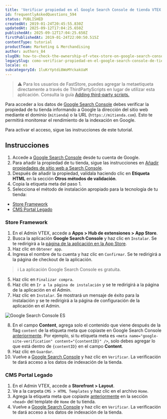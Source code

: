 ```yaml
---
title: 'Verificar propiedad en el Google Search Console de tienda VTEX'
id: frequentlyAskedQuestions_594
status: PUBLISHED
createdAt: 2019-01-24T20:45:55.830Z
updatedAt: 2025-09-12T17:04:25.650Z
publishedAt: 2025-09-12T17:04:25.650Z
firstPublishedAt: 2019-01-24T22:00:50.515Z
contentType: tutorial
productTeam: Marketing & Merchandising
author: authors_84
slugEN: how-to-check-the-ownership-of-vtex-store-on-google-search-console
legacySlug: como-verificar-propiedad-en-el-google-search-console-de-tienda-vtex
locale: es
subcategoryId: 1luKrYptdi8WoMYckakUaM
---
```


> ⚠️ Para los usuarios de FastStore, puedes agregar la metaetiqueta directamente a través de ThirdPartyScripts en lugar de utilizar esta aplicación. Consulta la guía [Adding third-party scripts.](https://developers.vtex.com/docs/guides/faststore/storefront-features-handling-third-party-scripts)

Para acceder a los datos de [Google Search Console](https://support.google.com/webmasters/answer/9128668?hl=es&ref_topic=9128571&sjid=2614223107390057925-NA) debes verificar la propiedad de tu tienda informando a Google la dirección del sitio web mediante el dominio (`mitienda`) o la URL (`https://mitienda.com`). Esto te permitirá monitorear el rendimiento de la indexación en Google.

Para activar el acceso, sigue las instrucciones de este tutorial.

## Instrucciones

1. Accede a [Google Search Console](https://search.google.com/search-console) desde tu cuenta de Google.
2. Para añadir la propiedad de tu tienda, sigue las instrucciones en [Añadir propiedades de sitio web a Search Console](https://support.google.com/webmasters/answer/34592?hl=es&sjid=165689433183140510-NA).
3. Después de añadir la propiedad, valídala haciendo clic en **Etiqueta HTML** en la sección **Otros métodos de validación**.
4. Copia la etiqueta meta del paso 1.
5. Selecciona el método de instalación apropiado para la tecnología de tu tienda:

- [Store Framework](#store-framework)
- [CMS Portal Legado](#cms-portal-legado)

### Store Framework

1. En el Admin VTEX, accede a **Apps > Hub de extensiones > App Store**.
2. Busca la aplicación **Google Search Console** y haz clic en `Instalar`. Se te redirigirá a la [página de la aplicación en la App Store](https://apps.vtex.com/vtex-google-search-console/p).
3. Haz clic en `Obtener app`.
4. Ingresa el nombre de tu cuenta y haz clic en `Confirmar`. Se te redirigirá a la página de checkout de la aplicación.

> ℹ️ La aplicación Google Search Console es gratuita.

5. Haz clic en `Finalizar compra`.
6. Haz clic en `Ir a la página de instalación` y se te redirigirá a la página de la aplicación en el Admin.
7. Haz clic en `Instalar`. Se mostrará un mensaje de éxito para la instalación y se te redirigirá a la página de configuración de la aplicación en el Admin.

![Google Search Console ES](https://raw.githubusercontent.com/vtexdocs/help-center-content/refs/heads/main/docs/es/tutorials/proyectos-y-integraciones/integraci%C3%B3n-con-herramientas-de-monitoreo/como-verificar-propiedad-en-el-google-search-console-de-tienda-vtex_1.png)

8. En el campo **Content**, agrega solo el contenido que viene después de la flag `content` de la etiqueta meta que copiaste en Google Search Console [anteriormente](#instrucciones). Por ejemplo, si tu etiqueta meta es `<meta name="google-site-verification" content="{contentID}" />`, solo debes agregar lo que está dentro de `{contentID}` en el campo **Content**.
9. Haz clic en `Guardar`.
10. Vuelve a [Google Search Console](https://search.google.com/search-console) y haz clic en `Verificar`. La verificación te dará acceso a los datos de indexación de la tienda.

### CMS Portal Legado

1. En el Admin VTEX, accede a **Storefront > Layout**.
2. Ve a la carpeta `CMS > HTML Templates` y haz clic en el archivo `Home`.
3. Agrega la etiqueta meta que copiaste [anteriormente](#instrucciones) en la sección `<head>` del template de `Home` de tu tienda.
4. Vuelve a [Google Search Console](https://search.google.com/search-console) y haz clic en `Verificar`. La verificación te dará acceso a los datos de indexación de la tienda.

